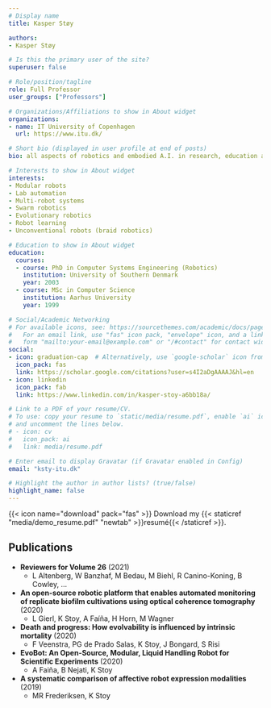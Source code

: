 ```yaml
---
# Display name
title: Kasper Støy

authors:
- Kasper Støy

# Is this the primary user of the site?
superuser: false

# Role/position/tagline
role: Full Professor
user_groups: ["Professors"]

# Organizations/Affiliations to show in About widget
organizations:
- name: IT University of Copenhagen
  url: https://www.itu.dk/

# Short bio (displayed in user profile at end of posts)
bio: all aspects of robotics and embodied A.I. in research, education and entreprenurship.

# Interests to show in About widget
interests:
- Modular robots
- Lab automation
- Multi-robot systems
- Swarm robotics
- Evolutionary robotics
- Robot learning
- Unconventional robots (braid robotics)

# Education to show in About widget
education:
  courses:
  - course: PhD in Computer Systems Engineering (Robotics)
    institution: University of Southern Denmark
    year: 2003
  - course: MSc in Computer Science
    institution: Aarhus University 
    year: 1999

# Social/Academic Networking
# For available icons, see: https://sourcethemes.com/academic/docs/page-builder/#icons
#   For an email link, use "fas" icon pack, "envelope" icon, and a link in the
#   form "mailto:your-email@example.com" or "/#contact" for contact widget.
social:
- icon: graduation-cap  # Alternatively, use `google-scholar` icon from `ai` icon pack
  icon_pack: fas
  link: https://scholar.google.com/citations?user=s4I2aDgAAAAJ&hl=en
- icon: linkedin
  icon_pack: fab
  link: https://www.linkedin.com/in/kasper-stoy-a6bb18a/

# Link to a PDF of your resume/CV.
# To use: copy your resume to `static/media/resume.pdf`, enable `ai` icons in `params.toml`, 
# and uncomment the lines below.
# - icon: cv
#   icon_pack: ai
#   link: media/resume.pdf

# Enter email to display Gravatar (if Gravatar enabled in Config)
email: "ksty-itu.dk"

# Highlight the author in author lists? (true/false)
highlight_name: false
---
```


{{< icon name="download" pack="fas" >}} Download my {{< staticref "media/demo_resume.pdf" "newtab" >}}resumé{{< /staticref >}}.


<!-- PUBLICATIONS START -->
<!-- This content is automatically generated by get_citations.py. Don't touch -->


## Publications
- **Reviewers for Volume 26** (2021)
  - L Altenberg, W Banzhaf, M Bedau, M Biehl, R Canino-Koning, B Cowley, ...
- **An open-source robotic platform that enables automated monitoring of replicate biofilm cultivations using optical coherence tomography** (2020)
  - L Gierl, K Stoy, A Faíña, H Horn, M Wagner
- **Death and progress: How evolvability is influenced by intrinsic mortality** (2020)
  - F Veenstra, PG de Prado Salas, K Stoy, J Bongard, S Risi
- **EvoBot: An Open-Source, Modular, Liquid Handling Robot for Scientific Experiments** (2020)
  - A Faiña, B Nejati, K Stoy
- **A systematic comparison of affective robot expression modalities** (2019)
  - MR Frederiksen, K Stoy
<!-- PUBLICATIONS END -->

